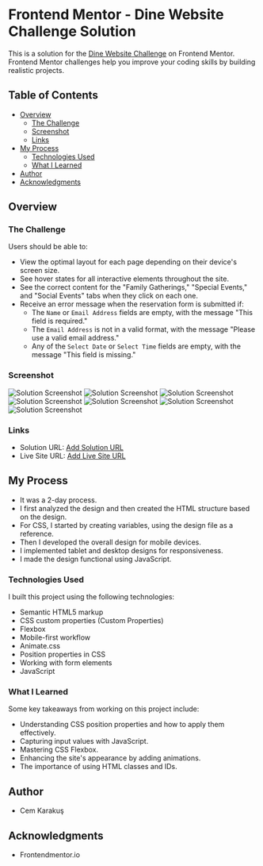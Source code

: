 # Frontend Mentor - Dine Website Challenge Solution

This is a solution for the [Dine Website Challenge](https://www.frontendmentor.io/challenges/dine-restaurant-website-yAt7Vvxt7) on Frontend Mentor. Frontend Mentor challenges help you improve your coding skills by building realistic projects.

## Table of Contents

- [Overview](#overview)
  - [The Challenge](#the-challenge)
  - [Screenshot](#screenshot)
  - [Links](#links)
- [My Process](#my-process)
  - [Technologies Used](#technologies-used)
  - [What I Learned](#what-i-learned)
- [Author](#author)
- [Acknowledgments](#acknowledgments)

## Overview

### The Challenge

Users should be able to:

- View the optimal layout for each page depending on their device's screen size.
- See hover states for all interactive elements throughout the site.
- See the correct content for the "Family Gatherings," "Special Events," and "Social Events" tabs when they click on each one.
- Receive an error message when the reservation form is submitted if:
  - The `Name` or `Email Address` fields are empty, with the message "This field is required."
  - The `Email Address` is not in a valid format, with the message "Please use a valid email address."
  - Any of the `Select Date` or `Select Time` fields are empty, with the message "This field is missing."

### Screenshot

![Solution Screenshot](./screenshot/screenshot1.png)
![Solution Screenshot](./screenshot/screenshot2.png)
![Solution Screenshot](./screenshot/screenshot3.png)
![Solution Screenshot](./screenshot/screenshot4.png)
![Solution Screenshot](./screenshot/screenshot5.png)
![Solution Screenshot](./screenshot/screenshot6.png)
![Solution Screenshot](./screenshot/screenshot7.png)

### Links

- Solution URL: [Add Solution URL](https://your-solution-url.com)
- Live Site URL: [Add Live Site URL](https://your-live-site-url.com)

## My Process

- It was a 2-day process.
- I first analyzed the design and then created the HTML structure based on the design.
- For CSS, I started by creating variables, using the design file as a reference.
- Then I developed the overall design for mobile devices.
- I implemented tablet and desktop designs for responsiveness.
- I made the design functional using JavaScript.

### Technologies Used

I built this project using the following technologies:

- Semantic HTML5 markup
- CSS custom properties (Custom Properties)
- Flexbox
- Mobile-first workflow
- Animate.css
- Position properties in CSS
- Working with form elements
- JavaScript

### What I Learned

Some key takeaways from working on this project include:

- Understanding CSS position properties and how to apply them effectively.
- Capturing input values with JavaScript.
- Mastering CSS Flexbox.
- Enhancing the site's appearance by adding animations.
- The importance of using HTML classes and IDs.

## Author

- Cem Karakuş

## Acknowledgments

- Frontendmentor.io
